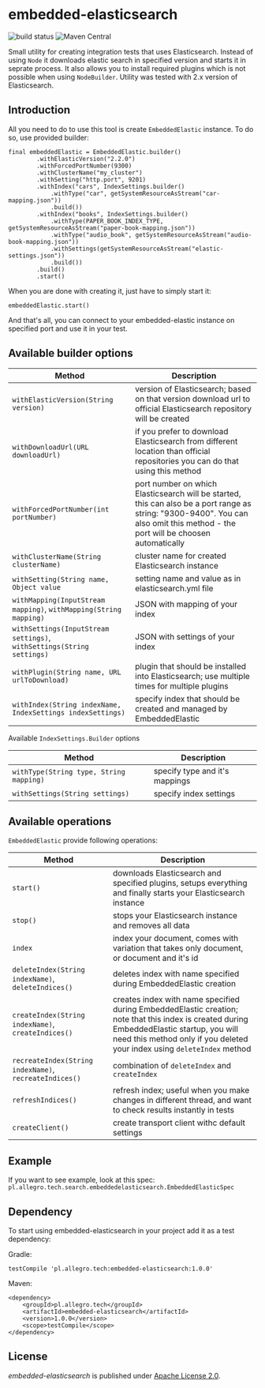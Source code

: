# embedded-elasticsearch

![build status](https://api.travis-ci.org/allegro/embedded-elasticsearch.svg)
![Maven Central](https://maven-badges.herokuapp.com/maven-central/pl.allegro.tech/embedded-elasticsearch/badge.svg)

Small utility for creating integration tests that uses Elasticsearch. Instead of using `Node` it downloads elastic search in specified version and starts it in seprate process. It also allows you to install required plugins which is not possible when using `NodeBuilder`. Utility was tested with 2.x version of Elasticsearch.

## Introduction

All you need to do to use this tool is create `EmbeddedElastic` instance. To do so, use provided builder:

```
final embeddedElastic = EmbeddedElastic.builder()
        .withElasticVersion("2.2.0")
        .withForcedPortNumber(9300)
        .withClusterName("my_cluster")
        .withSetting("http.port", 9201)
        .withIndex("cars", IndexSettings.builder()
            .withType("car", getSystemResourceAsStream("car-mapping.json"))
            .build())
        .withIndex("books", IndexSettings.builder()
            .withType(PAPER_BOOK_INDEX_TYPE, getSystemResourceAsStream("paper-book-mapping.json"))
            .withType("audio_book", getSystemResourceAsStream("audio-book-mapping.json"))
            .withSettings(getSystemResourceAsStream("elastic-settings.json"))
            .build())
        .build()
        .start()
```

When you are done with creating it, just have to simply start it:

```
embeddedElastic.start()
```

And that's all, you can connect to your embedded-elastic instance on specified port and use it in your test.

## Available builder options

| Method | Description |
| ------------- | ------------- |
| `withElasticVersion(String version)` | version of Elasticsearch; based on that version download url to official Elasticsearch repository will be created |
| `withDownloadUrl(URL downloadUrl)` | if you prefer to download Elasticsearch from different location than official repositories you can do that using this method |
| `withForcedPortNumber(int portNumber)` | port number on which Elasticsearch will be started, this can also be a port range as string: "9300-9400". You can also omit this method - the port will be choosen automatically |
| `withClusterName(String clusterName)` | cluster name for created Elasticsearch instance |
| `withSetting(String name, Object value` | setting name and value as in elasticsearch.yml file |
| `withMapping(InputStream mapping)`, `withMapping(String mapping)` | JSON with mapping of your index |
| `withSettings(InputStream settings)`, `withSettings(String settings)` | JSON with settings of your index |
| `withPlugin(String name, URL urlToDownload)` | plugin that should be installed into Elasticsearch; use multiple times for multiple plugins |
| `withIndex(String indexName, IndexSettings indexSettings)` | specify index that should be created and managed by EmbeddedElastic |

Available `IndexSettings.Builder` options

| Method | Description |
| ------------- | ------------- |
| `withType(String type, String mapping)` | specify type and it's mappings |
| `withSettings(String settings)` | specify index settings |

## Available operations

`EmbeddedElastic` provide following operations:

| Method | Description |
| ------------- | ------------- |
| `start()` | downloads Elasticsearch and specified plugins, setups everything and finally starts your Elasticsearch instance |
| `stop()` | stops your Elasticsearch instance and removes all data |
| `index` | index your document, comes with variation that takes only document, or document and it's id |
| `deleteIndex(String indexName)`, `deleteIndices()`  | deletes index with name specified during EmbeddedElastic creation |
| `createIndex(String indexName)`, `createIndices()` | creates index with name specified during EmbeddedElastic creation; note that this index is created during EmbeddedElastic startup, you will need this method only if you deleted your index using `deleteIndex` method |  
| `recreateIndex(String indexName)`, `recreateIndices()` | combination of `deleteIndex` and `createIndex` |
| `refreshIndices()` | refresh index; useful when you make changes in different thread, and want to check results instantly in tests |
| `createClient()` | create transport client withc default settings |

## Example
If you want to see example, look at this spec: `pl.allegro.tech.search.embeddedelasticsearch.EmbeddedElasticSpec`

## Dependency
To start using embedded-elasticsearch in your project add it as a test dependency:

Gradle:

```
testCompile 'pl.allegro.tech:embedded-elasticsearch:1.0.0'
```

Maven:

```
<dependency>
    <groupId>pl.allegro.tech</groupId>
    <artifactId>embedded-elasticsearch</artifactId>
    <version>1.0.0</version>
    <scope>testCompile</scope>
</dependency>
```

## License

*embedded-elasticsearch* is published under [Apache License 2.0](http://www.apache.org/licenses/LICENSE-2.0).
